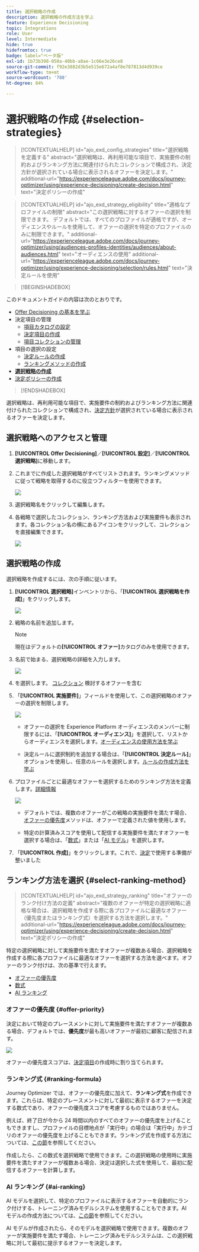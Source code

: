 ```yaml
---
title: 選択戦略の作成
description: 選択戦略の作成方法を学ぶ
feature: Experience Decisioning
topic: Integrations
role: User
level: Intermediate
hide: true
hidefromtoc: true
badge: label="ベータ版"
exl-id: 1b73b398-050a-40bb-a8ae-1c66e3e26ce8
source-git-commit: f92e3882d3b5e515e672a4af8e787813d4d939ce
workflow-type: tm+mt
source-wordcount: '788'
ht-degree: 84%

---
```


# 選択戦略の作成 {#selection-strategies}

>[!CONTEXTUALHELP]
>id="ajo_exd_config_strategies"
>title="選択戦略を定義する"
>abstract="選択戦略は、再利用可能な項目で、実施要件の制約およびランキング方法に関連付けられたコレクションで構成され、決定方針が選択されている場合に表示されるオファーを決定します。"
>additional-url="https://experienceleague.adobe.com/docs/journey-optimizer/using/experience-decisioning/create-decision.html" text="決定ポリシーの作成"

>[!CONTEXTUALHELP]
>id="ajo_exd_strategy_eligibility"
>title="適格なプロファイルの制限"
>abstract="この選択戦略に対するオファーの選択を制限できます。 デフォルトでは、すべてのプロファイルが適格ですが、オーディエンスやルールを使用して、オファーの選択を特定のプロファイルのみに制限できます。"
>additional-url="https://experienceleague.adobe.com/docs/journey-optimizer/using/audiences-profiles-identities/audiences/about-audiences.html" text="オーディエンスの使用"
>additional-url="https://experienceleague.adobe.com/docs/journey-optimizer/using/experience-decisioning/selection/rules.html" text="決定ルールを使用"

>[!BEGINSHADEBOX]

このドキュメントガイドの内容は次のとおりです。

* [Offer Decisioning の基本を学ぶ](gs-experience-decisioning.md)
* 決定項目の管理
   * [項目カタログの設定](catalogs.md)
   * [決定項目の作成](items.md)
   * [項目コレクションの管理](collections.md)
* 項目の選択の設定
   * [決定ルールの作成](rules.md)
   * [ランキングメソッドの作成](ranking.md)
* **[選択戦略の作成](selection-strategies.md)**
* [決定ポリシーの作成](create-decision.md)

>[!ENDSHADEBOX]

選択戦略は、再利用可能な項目で、実施要件の制約およびランキング方法に関連付けられたコレクションで構成され、[決定方針](create-decision.md)が選択されている場合に表示されるオファーを決定します。

## 選択戦略へのアクセスと管理

1. **[!UICONTROL Offer Decisioning]**／**[!UICONTROL 設定]**／**[!UICONTROL 選択戦略]**&#x200B;に移動します。

1. これまでに作成した選択戦略がすべてリストされます。ランキングメソッドに従って戦略を取得するのに役立つフィルターを使用できます。

   ![](assets/strategy-list-filters.png)

1. 選択戦略名をクリックして編集します。

1. 各戦略で選択したコレクション、ランキング方法および実施要件も表示されます。各コレクション名の横にあるアイコンをクリックして、コレクションを直接編集できます。

   ![](assets/strategy-list-edit-collection.png)

## 選択戦略の作成

選択戦略を作成するには、次の手順に従います。

1. **[!UICONTROL 選択戦略]**&#x200B;インベントリから、「**[!UICONTROL 選択戦略を作成]**」をクリックします。

   ![](assets/strategy-create-button.png)

1. 戦略の名前を追加します。

   >[!NOTE]
   >
   >現在はデフォルトの&#x200B;**[!UICONTROL オファー]**&#x200B;カタログのみを使用できます。

1. 名前で始まる、選択戦略の詳細を入力します。

   ![](assets/strategy-create-screen.png)

1. を選択します。 [コレクション](collections.md) 検討するオファーを含む

1. 「**[!UICONTROL 実施要件]**」フィールドを使用して、この選択戦略のオファーの選択を制限します。

   ![](assets/strategy-create-eligibility.png)

   * オファーの選択を Experience Platform オーディエンスのメンバーに制限するには、「**[!UICONTROL オーディエンス]**」を選択して、リストからオーディエンスを選択します。[オーディエンスの使用方法を学ぶ](../audience/about-audiences.md)

   * 決定ルールに選択制約を追加する場合は、「**[!UICONTROL 決定ルール]**」オプションを使用し、任意のルールを選択します。[ルールの作成方法を学ぶ](rules.md)

1. プロファイルごとに最適なオファーを選択するためのランキング方法を定義します。[詳細情報](#select-ranking-method)

   ![](assets/strategy-create-ranking.png)

   * デフォルトでは、複数のオファーがこの戦略の実施要件を満たす場合、[オファーの優先度](#offer-priority)メソッドは、オファーで定義された値を使用します。

   * 特定の計算済みスコアを使用して配信する実施要件を満たすオファーを選択する場合は、「[数式](#ranking-formula)」または「[AI モデル](#ai-ranking)」を選択します。

1. 「**[!UICONTROL 作成]**」をクリックします。これで、[決定](create-decision.md)で使用する準備が整いました

## ランキング方法を選択 {#select-ranking-method}

>[!CONTEXTUALHELP]
>id="ajo_exd_strategy_ranking"
>title="オファーのランク付け方法の定義"
>abstract="複数のオファーが特定の選択戦略に適格な場合は、選択戦略を作成する際に各プロファイルに最適なオファー（優先度またはランキング式）を選択する方法を選択します。"
>additional-url="https://experienceleague.adobe.com/docs/journey-optimizer/using/experience-decisioning/create-decision.html" text="決定ポリシーの作成"

特定の選択戦略に対して実施要件を満たすオファーが複数ある場合、選択戦略を作成する際に各プロファイルに最適なオファーを選択する方法を選べます。オファーのランク付けは、次の基準で行えます。

* [オファーの優先度](#offer-priority)
* [数式](#ranking-formula)
* [AI ランキング](#ai-ranking)

### オファーの優先度 {#offer-priority}

決定において特定のプレースメントに対して実施要件を満たすオファーが複数ある場合、デフォルトでは、**優先度**&#x200B;が最も高いオファーが最初に顧客に配信されます。

![](assets/item-priority.png)

オファーの優先度スコアは、[決定項目](items.md)の作成時に割り当てられます。

### ランキング式 {#ranking-formula}

Journey Optimizer では、オファーの優先度に加えて、**ランキング式**&#x200B;を作成できます。これらは、特定のプレースメントに対して最初に表示するオファーを決定する数式であり、オファーの優先度スコアを考慮するものではありません。

例えば、終了日が今から 24 時間以内のすべてのオファーの優先度を上げることもできますし、プロファイルの目標地点が「実行中」の場合は「実行中」カテゴリのオファーの優先度を上げることもできます。ランキング式を作成する方法については、[この節](ranking.md)を参照してください。

作成したら、この数式を選択戦略で使用できます。この選択戦略の使用時に実施要件を満たすオファーが複数ある場合、決定は選択した式を使用して、最初に配信するオファーを計算します。

### AI ランキング {#ai-ranking}

AI モデルを選択して、特定のプロファイルに表示するオファーを自動的にランク付けする、トレーニング済みモデルシステムを使用することもできます。AI モデルの作成方法については、[この節](ranking.md)を参照してください。

AI モデルが作成されたら、そのモデルを選択戦略で使用できます。複数のオファーが実施要件を満たす場合、トレーニング済みモデルシステムは、この選択戦略に対して最初に提示するオファーを決定します。
